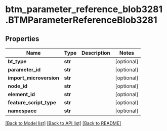 # btm_parameter_reference_blob3281.BTMParameterReferenceBlob3281

## Properties
Name | Type | Description | Notes
------------ | ------------- | ------------- | -------------
**bt_type** | **str** |  | [optional] 
**parameter_id** | **str** |  | [optional] 
**import_microversion** | **str** |  | [optional] 
**node_id** | **str** |  | [optional] 
**element_id** | **str** |  | [optional] 
**feature_script_type** | **str** |  | [optional] 
**namespace** | **str** |  | [optional] 

[[Back to Model list]](../README.md#documentation-for-models) [[Back to API list]](../README.md#documentation-for-api-endpoints) [[Back to README]](../README.md)


